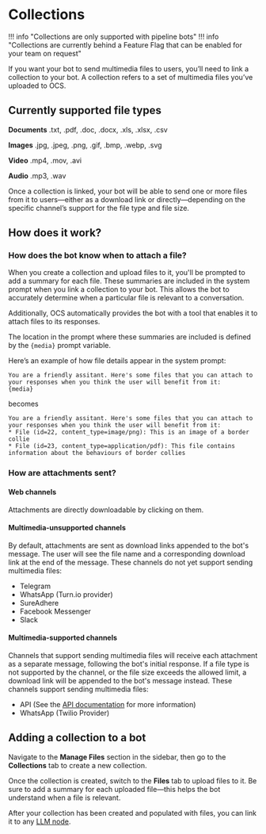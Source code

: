 # Collections

!!! info "Collections are only supported with pipeline bots"
!!! info "Collections are currently behind a Feature Flag that can be enabled for your team on request"

If you want your bot to send multimedia files to users, you’ll need to link a collection to your bot. A collection refers to a set of multimedia files you’ve uploaded to OCS.

## Currently supported file types

**Documents**
.txt, .pdf, .doc, .docx, .xls, .xlsx, .csv

**Images**
.jpg, .jpeg, .png, .gif, .bmp, .webp, .svg

**Video**
.mp4, .mov, .avi

**Audio**
.mp3, .wav

Once a collection is linked, your bot will be able to send one or more files from it to users—either as a download link or directly—depending on the specific channel’s support for the file type and file size.

## How does it work?
### How does the bot know when to attach a file?

When you create a collection and upload files to it, you'll be prompted to add a summary for each file. These summaries are included in the system prompt when you link a collection to your bot. This allows the bot to accurately determine when a particular file is relevant to a conversation.

Additionally, OCS automatically provides the bot with a tool that enables it to attach files to its responses.

The location in the prompt where these summaries are included is defined by the `{media}` prompt variable.

Here’s an example of how file details appear in the system prompt:
```
You are a friendly assitant. Here's some files that you can attach to your responses when you think the user will benefit from it:
{media}
```
becomes

```
You are a friendly assitant. Here's some files that you can attach to your responses when you think the user will benefit from it:
* File (id=22, content_type=image/png): This is an image of a border collie
* File (id=23, content_type=application/pdf): This file contains information about the behaviours of border collies
```

### How are attachments sent?
#### Web channels
Attachments are directly downloadable by clicking on them.

#### Multimedia-unsupported channels
By default, attachments are sent as download links appended to the bot's message. The user will see the file name and a corresponding download link at the end of the message. These channels do not yet support sending multimedia files:

* Telegram
* WhatsApp (Turn.io provider)
* SureAdhere
* Facebook Messenger
* Slack

#### Multimedia-supported channels
Channels that support sending multimedia files will receive each attachment as a separate message, following the bot's initial response. If a file type is not supported by the channel, or the file size exceeds the allowed limit, a download link will be appended to the bot's message instead. These channels support sending multimedia files:

* API (See the [API documentation](https://chatbots.dimagi.com/api/docs/#tag/Channels/operation/new_api_message) for more information)
* WhatsApp (Twilio Provider)



## Adding a collection to a bot

Navigate to the **Manage Files** section in the sidebar, then go to the **Collections** tab to create a new collection.

Once the collection is created, switch to the **Files** tab to upload files to it. Be sure to add a summary for each uploaded file—this helps the bot understand when a file is relevant.

After your collection has been created and populated with files, you can link it to any [LLM node][llm_node].


[llm_node]: ./pipelines/nodes.md
